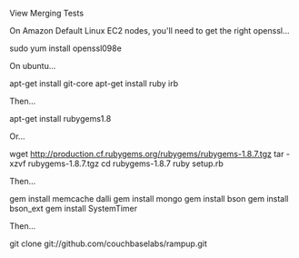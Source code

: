 View Merging Tests

On Amazon Default Linux EC2 nodes, you'll need to get the right openssl...

  sudo yum install openssl098e

On ubuntu...

  apt-get install git-core
  apt-get install ruby irb

Then...

  apt-get install rubygems1.8

Or...

  wget http://production.cf.rubygems.org/rubygems/rubygems-1.8.7.tgz
  tar -xzvf rubygems-1.8.7.tgz
  cd rubygems-1.8.7
  ruby setup.rb

Then...

  gem install memcache dalli
  gem install mongo
  gem install bson
  gem install bson_ext
  gem install SystemTimer

Then...

  git clone git://github.com/couchbaselabs/rampup.git



